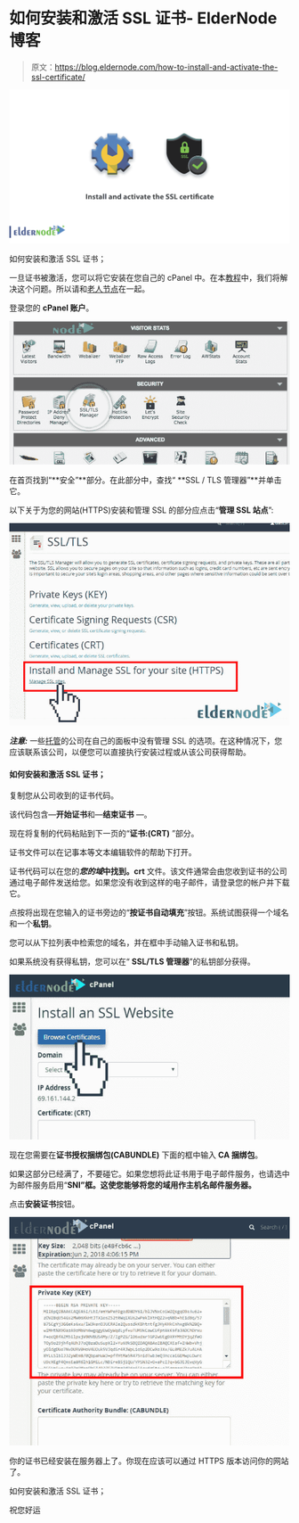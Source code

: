 # 如何安装和激活 SSL 证书- ElderNode 博客

> 原文：<https://blog.eldernode.com/how-to-install-and-activate-the-ssl-certificate/>

![How to install and activate the SSL certificate](img/b7d7958e735c36cc798e0cb16e5f94ed.png)

如何安装和激活 SSL 证书；

一旦证书被激活，您可以将它安装在您自己的 cPanel 中。在本[教程](https://eldernode.com/category/tutorial/)中，我们将解决这个问题。所以请和[老人节点](https://eldernode.com/)在一起。

登录您的 **cPanel 账户**。

![install-and-activate-SSL-certificate1-eldernode](img/7d94a0196d03fa25c45d92f29eefadb3.png)

在首页找到“**安全”**部分。在此部分中，查找“ **SSL / TLS 管理器”**并单击它。

以下关于为您的网站(HTTPS)安装和管理 SSL 的部分应点击“**管理 SSL 站点**”:

![install-and-activate-SSL-certificate2-eldernode](img/ee1be193b733c94b548ed6cdd5e25e7d.png)

***注意:*** 一些[托管](https://eldernode.com/vps-hosting/)的公司在自己的面板中没有管理 SSL 的选项。在这种情况下，您应该联系该公司，以便您可以直接执行安装过程或从该公司获得帮助。

#### 如何安装和激活 SSL 证书；

复制您从公司收到的证书代码。

该代码包含—**开始证书**和—**结束证书** —。

现在将复制的代码粘贴到下一页的“**证书:(CRT)** ”部分。

证书文件可以在记事本等文本编辑软件的帮助下打开。

证书代码可以在您的***您的域*中找到。crt** 文件。该文件通常会由您收到证书的公司通过电子邮件发送给您。如果您没有收到这样的电子邮件，请登录您的帐户并下载它。

点按将出现在您输入的证书旁边的“**按证书自动填充**”按钮。系统试图获得一个域名和一个**私钥**。

您可以从下拉列表中检索您的域名，并在框中手动输入证书和私钥。

如果系统没有获得私钥，您可以在“ **SSL/TLS 管理器**”的私钥部分获得。

![install-and-activate-SSL-certificate3-eldernode](img/81e69fcb758fcd55d16b1864458058a0.png)

现在您需要在**证书授权捆绑包(CABUNDLE)** 下面的框中输入 **CA 捆绑包**。

如果这部分已经满了，不要碰它。如果您想将此证书用于电子邮件服务，也请选中为邮件服务启用“**SNI”框。这使您能够将您的域用作主机名邮件服务器。**

点击**安装证书**按钮。

![install-and-activate-SSL-certificate4-eldernode](img/9f54f48dc914e3c23d8dfa09c2c4464d.png)

你的证书已经安装在服务器上了。你现在应该可以通过 HTTPS 版本访问你的网站了。

如何安装和激活 SSL 证书；

祝您好运